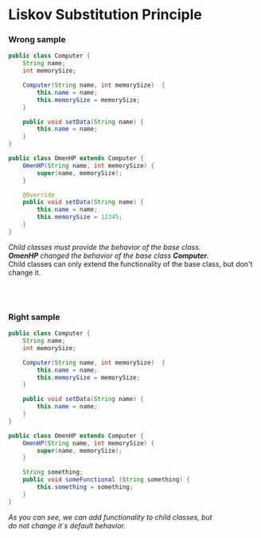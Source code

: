 # Liskov Substitution Principle

### Wrong sample

```java
public class Computer {
    String name;
    int memorySize;

    Computer(String name, int memorySize)  {
        this.name = name;
        this.memorySize = memorySize;
    }

    public void setData(String name) {
        this.name = name;
    }
}
```

```java
public class OmenHP extends Computer {
    OmenHP(String name, int memorySize) {
        super(name, memorySize);
    }

    @Override
    public void setData(String name) {
        this.name = name;
        this.memorySize = 12345;
    }
}
```
_Child classes must provide the behavior of the base class._
<br>
_**OmenHP** changed the behavior of the base class **Computer**._
<br>
Child classes can only extend the functionality of the base class, but don't change it.

<br>
<br>

### Right sample

```java
public class Computer {
    String name;
    int memorySize;

    Computer(String name, int memorySize)  {
        this.name = name;
        this.memorySize = memorySize;
    }

    public void setData(String name) {
        this.name = name;
    }
}
```

```java
public class OmenHP extends Computer {
    OmenHP(String name, int memorySize) {
        super(name, memorySize);
    }

    String something;
    public void someFunctional (String something) {
        this.something = something;
    }
}
```

_As you can see, we can add functionality to child classes, but_ <br>
_do not change it`s default behavior._